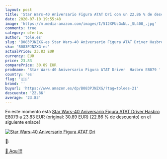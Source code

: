 ```yaml
---
layout: post
title: 'Star Wars-40 Aniversario Figura ATAT Dri con un 22.86 % de descuento'
date: 2020-07-10 19:55:48
image: 'https://m.media-amazon.com/images/I/512XFUcGxNL._SL400_.jpg'
comments: true
category: ofertas
author: 'tole.es'
slug: 'B083PJNZXG-es Star Wars-40 Aniversario Figura ATAT Driver Hasbro E8079'
sku: 'B083PJNZXG-es'
actualPrice: 23.83 EUR
currency: EUR
price: 23.83
comparePrice: 30.89 EUR
prodname: 'Star Wars-40 Aniversario Figura ATAT Driver  Hasbro E8079 '
country: 'es'
flag: '🇪🇸'
brand: ''
buyurl: 'https://www.amazon.es/dp/B083PJNZXG/?tag=tolees-21'
descuento: '22.86'
average: '23.83'
---
```


En este momento está [Star Wars-40 Aniversario Figura ATAT Driver  Hasbro E8079 ](https://www.amazon.es/dp/B083PJNZXG/?tag=tolees-21) a 23.83 EUR (original: 30.89 EUR) (22.86 %  de descuento) en el siguiente enlace!

[![Star Wars-40 Aniversario Figura ATAT Dri](https://m.media-amazon.com/images/I/512XFUcGxNL._SL400_.jpg)](https://www.amazon.es/dp/B083PJNZXG/?tag=tolees-21)

🔎:


[🛒 Aquí!!!](https://www.amazon.es/dp/B083PJNZXG/?tag=tolees-21)
